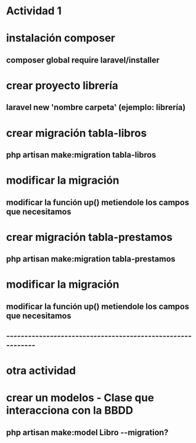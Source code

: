# Actividad 1

# instalación composer
## composer global require laravel/installer

# crear proyecto librería
## laravel new 'nombre carpeta' (ejemplo: librería)

# crear migración tabla-libros
## php artisan make:migration tabla-libros

# modificar la migración
## modificar la función up() metiendole los campos que necesitamos

# crear migración tabla-prestamos
## php artisan make:migration tabla-prestamos

# modificar la migración
## modificar la función up() metiendole los campos que necesitamos





## -----------------------------------------------------------
# otra actividad
# crear un modelos - Clase que interacciona con la BBDD
## php artisan make:model Libro --migration?